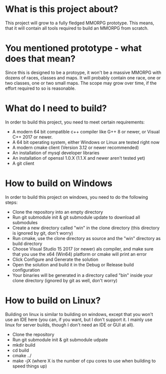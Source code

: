 # What is this project about?
This project will grow to a fully fledged MMORPG prototype. This means, that it will contain all tools required to build an MMORPG from scratch.

# You mentioned prototype - what does that mean?
Since this is designed to be a protoype, it won't be a massive MMORPG with dozens of races, classes and maps. It will probably contain one race, one or two classes, one or two small maps. The scope may grow over time, if the effort required to so is reasonable.

# What do I need to build?
In order to build this project, you need to meet certain requirements:

* A modern 64 bit compatible c++ compiler like G++ 8 or newer, or Visual C++ 2017 or newer.
* A 64 bit operating system, either Windows or Linux are tested right now
* A modern cmake client (Version 3.12 or newer recommended)
* An installation of mysql developer libraries
* An installation of openssl 1.0.X (1.1.X and newer aren't tested yet)
* A git client

# How to build on Windows
In order to build this project on windows, you need to do the following steps:

* Clone the repository into an empty directory
* Run git submodule init & git submodule update to download all submodules
* Create a new directory called "win" in the clone directory (this directory is ignored by git, don't worry)
* Run cmake, use the clone directory as source and the "win" directory as build directory
* Choose Visual Studio 15 2017 (or newer) als compiler, and make sure that you use the x64 (Win64) platform or cmake will print an error
* Click Configure and Generate the solution
* Open the solution and build it in the Debug or Release build configuration
* Your binaries will be generated in a directory called "bin" inside your clone directory (ignored by git as well, don't worry)

# How to build on Linux?
Building on linux is similar to building on windows, except that you won't use an IDE here (you can, if you want, but I don't support it. I mainly use linux for server builds, though I don't need an IDE or GUI at all).

* Clone the repository
* Run git submodule init & git submodule udpate
* mkdir build
* cd build
* cmake ../
* make -jX    (where X is the number of cpu cores to use when building to speed things up)
